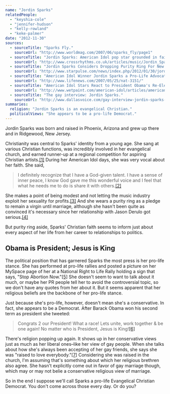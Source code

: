 ```yaml
---
name: "Jordin Sparks"
relatedPeople:
  - "keyshia-cole"
  - "jennifer-hudson"
  - "kelly-rowland"
  - "keke-palmer"
date: "2012-11-30"
sources:
  - sourceTitle: "Sparks Fly."
    sourceUrl: "http://www.worldmag.com/2007/06/sparks_fly/page1"
  - sourceTitle: "Jordin Sparks: American Idol pop star grounded in faith and family."
    sourceUrl: "http://www.crossrhythms.co.uk/articles/music/Jordin_Sparks_American_Idol_pop_star_grounded_in_faith_and_family/35798/p1/"
  - sourceTitle: "Jordin Sparks Considers Dropping Purity Ring For New Boyfriend Jason Derulo."
    sourceUrl: "http://www.starpulse.com/news/index.php/2012/01/30/jordin_sparks_considers_dropping_purit"
  - sourceTitle: "American Idol Winner Jordin Sparks a Pro-Life Advocate, Opposes Abortion."
    sourceUrl: "http://www.lifenews.com/2007/05/25/nat-3151/"
  - sourceTitle: "American Idol Stars React to President Obama's Re-Election."
    sourceUrl: "http://www.wetpaint.com/american-idol/articles/american-idol-stars-react-to-president-obamas-re-election"
  - sourceTitle: "The gay interview: Jordin Sparks."
    sourceUrl: "http://www.dallasvoice.com/gay-interview-jordin-sparks-10123847.html"
summaries:
  religion: "Jordin Sparks is an evangelical Christian."
  politicalViews: "She appears to be a pro-life Democrat."
---
```


Jordin Sparks was born and raised in Phoenix, Arizona and grew up there and in Ridgewood, New Jersey.

Christianity was central to Sparks' identity from a young age. She sang at various Christian functions, was incredibly involved in her evangelical church, and earned runner-up at a regional competition for aspiring Christian artists.<a class="source-citation" href="#http%3A%2F%2Fwww.worldmag.com%2F2007%2F06%2Fsparks_fly%2Fpage1" title="Sparks Fly.">[1]</a> During her American Idol days, she was very vocal about her faith. She said,

>I definitely recognize that I have a God-given talent. I have a sense of inner peace, I know God gave me this wonderful voice and I feel that what he needs me to do is share it with others.<a class="source-citation" href="#http%3A%2F%2Fwww.crossrhythms.co.uk%2Farticles%2Fmusic%2FJordin_Sparks_American_Idol_pop_star_grounded_in_faith_and_family%2F35798%2Fp1%2F" title="Jordin Sparks: American Idol pop star grounded in faith and family.">[2]</a>

She makes a point of being modest and not letting the music industry exploit her sexuality for profits.<a class="source-citation" href="#http%3A%2F%2Fwww.crossrhythms.co.uk%2Farticles%2Fmusic%2FJordin_Sparks_American_Idol_pop_star_grounded_in_faith_and_family%2F35798%2Fp1%2F" title="Jordin Sparks: American Idol pop star grounded in faith and family.">[3]</a> And she wears a purity ring as a pledge to remain a virgin until marriage, although she hasn't been quite as convinced it's necessary since her relationship with Jason Derulo got serious.<a class="source-citation" href="#http%3A%2F%2Fwww.starpulse.com%2Fnews%2Findex.php%2F2012%2F01%2F30%2Fjordin_sparks_considers_dropping_purit" title="Jordin Sparks Considers Dropping Purity Ring For New Boyfriend Jason Derulo.">[4]</a>

But purity ring aside, Sparks' Christian faith seems to inform just about every aspect of her life from her career to relationships to politics.


## Obama is President; Jesus is King

The political position that has garnered Sparks the most press is her pro-life stance. She has performed at pro-life rallies and posted a picture on her MySpace page of her at a National Right to Life Rally holding a sign that says, "Stop Abortion Now."<a class="source-citation" href="#http%3A%2F%2Fwww.lifenews.com%2F2007%2F05%2F25%2Fnat-3151%2F" title="American Idol Winner Jordin Sparks a Pro-Life Advocate, Opposes Abortion.">[5]</a> She doesn't seem to want to talk about it much, or maybe her PR people tell her to avoid the controversial topic, so we don't have any quotes from her about it. But it seems apparent that her religious beliefs are the backbone of her pro-life stance.

Just because she's pro-life, however, doesn't mean she's a conservative. In fact, she appears to be a Democrat. After Barack Obama won his second term as president she tweeted:

>Congrats 2 our President! What a race! Lets unite, work together & be one again! No matter who is President, Jesus is King!<a class="source-citation" href="#http%3A%2F%2Fwww.wetpaint.com%2Famerican-idol%2Farticles%2Famerican-idol-stars-react-to-president-obamas-re-election" title="American Idol Stars React to President Obama&apos;s Re-Election.">[6]</a>

There's religion popping up again. It shows up in her conservative views just as much as her liberal ones–like her view of gay people. When she talks about how she's always been accepting of her gay friends, she says she was "raised to love everybody."<a class="source-citation" href="#http%3A%2F%2Fwww.dallasvoice.com%2Fgay-interview-jordin-sparks-10123847.html" title="The gay interview: Jordin Sparks.">[7]</a> Considering she was raised in the church, I'm assuming that's something about which her religious brethren also agree. She hasn't explicitly come out in favor of gay marriage though, which may or may not belie a conservative religious view of marriage.

So in the end I suppose we'll call Sparks a pro-life Evangelical Christian Democrat. You don't come across those every day. Or do you?